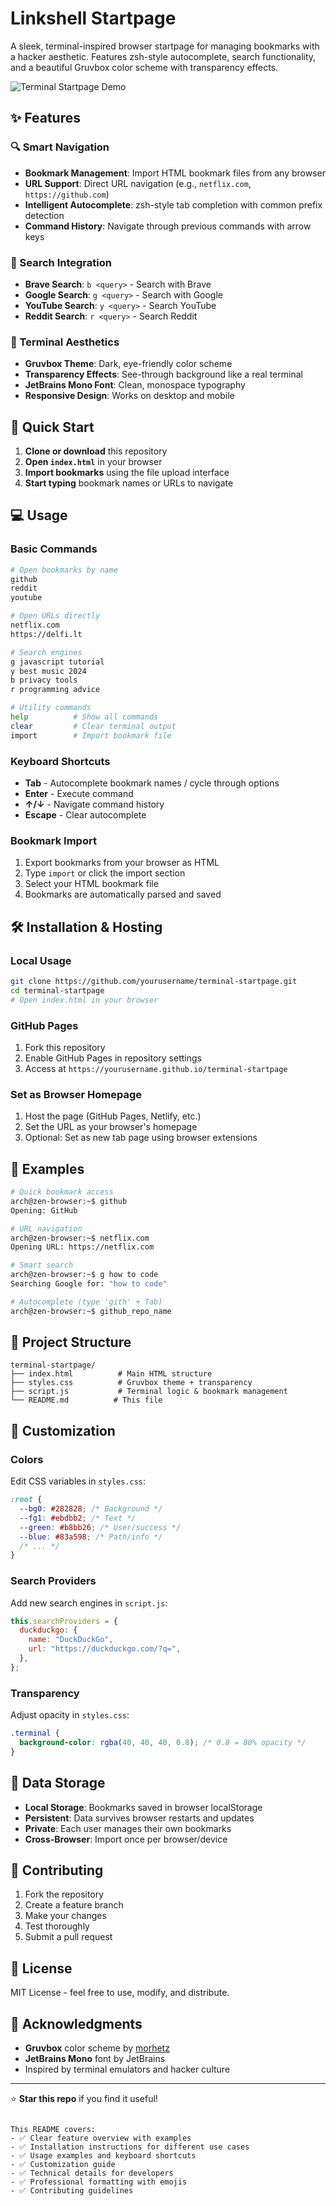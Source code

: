 # Linkshell Startpage

A sleek, terminal-inspired browser startpage for managing bookmarks with a hacker aesthetic. Features zsh-style autocomplete, search functionality, and a beautiful Gruvbox color scheme with transparency effects.

![Terminal Startpage Demo](https://via.placeholder.com/800x500/282828/ebdbb2?text=Terminal+Startpage)

## ✨ Features

### 🔍 Smart Navigation

- **Bookmark Management**: Import HTML bookmark files from any browser
- **URL Support**: Direct URL navigation (e.g., `netflix.com`, `https://github.com`)
- **Intelligent Autocomplete**: zsh-style tab completion with common prefix detection
- **Command History**: Navigate through previous commands with arrow keys

### 🔎 Search Integration

- **Brave Search**: `b <query>` - Search with Brave
- **Google Search**: `g <query>` - Search with Google
- **YouTube Search**: `y <query>` - Search YouTube
- **Reddit Search**: `r <query>` - Search Reddit

### 🎨 Terminal Aesthetics

- **Gruvbox Theme**: Dark, eye-friendly color scheme
- **Transparency Effects**: See-through background like a real terminal
- **JetBrains Mono Font**: Clean, monospace typography
- **Responsive Design**: Works on desktop and mobile

## 🚀 Quick Start

1. **Clone or download** this repository
2. **Open `index.html`** in your browser
3. **Import bookmarks** using the file upload interface
4. **Start typing** bookmark names or URLs to navigate

## 💻 Usage

### Basic Commands

```bash
# Open bookmarks by name
github
reddit
youtube

# Open URLs directly
netflix.com
https://delfi.lt

# Search engines
g javascript tutorial
y best music 2024
b privacy tools
r programming advice

# Utility commands
help          # Show all commands
clear         # Clear terminal output
import        # Import bookmark file
```

### Keyboard Shortcuts

- **Tab** - Autocomplete bookmark names / cycle through options
- **Enter** - Execute command
- **↑/↓** - Navigate command history
- **Escape** - Clear autocomplete

### Bookmark Import

1. Export bookmarks from your browser as HTML
2. Type `import` or click the import section
3. Select your HTML bookmark file
4. Bookmarks are automatically parsed and saved

## 🛠 Installation & Hosting

### Local Usage

```bash
git clone https://github.com/yourusername/terminal-startpage.git
cd terminal-startpage
# Open index.html in your browser
```

### GitHub Pages

1. Fork this repository
2. Enable GitHub Pages in repository settings
3. Access at `https://yourusername.github.io/terminal-startpage`

### Set as Browser Homepage

1. Host the page (GitHub Pages, Netlify, etc.)
2. Set the URL as your browser's homepage
3. Optional: Set as new tab page using browser extensions

## 🎯 Examples

```bash
# Quick bookmark access
arch@zen-browser:~$ github
Opening: GitHub

# URL navigation
arch@zen-browser:~$ netflix.com
Opening URL: https://netflix.com

# Smart search
arch@zen-browser:~$ g how to code
Searching Google for: "how to code"

# Autocomplete (type 'gith' + Tab)
arch@zen-browser:~$ github_repo_name
```

## 📁 Project Structure

```
terminal-startpage/
├── index.html          # Main HTML structure
├── styles.css          # Gruvbox theme + transparency
├── script.js           # Terminal logic & bookmark management
└── README.md          # This file
```

## 🔧 Customization

### Colors

Edit CSS variables in `styles.css`:

```css
:root {
  --bg0: #282828; /* Background */
  --fg1: #ebdbb2; /* Text */
  --green: #b8bb26; /* User/success */
  --blue: #83a598; /* Path/info */
  /* ... */
}
```

### Search Providers

Add new search engines in `script.js`:

```javascript
this.searchProviders = {
  duckduckgo: {
    name: "DuckDuckGo",
    url: "https://duckduckgo.com/?q=",
  },
};
```

### Transparency

Adjust opacity in `styles.css`:

```css
.terminal {
  background-color: rgba(40, 40, 40, 0.8); /* 0.8 = 80% opacity */
}
```

## 💾 Data Storage

- **Local Storage**: Bookmarks saved in browser localStorage
- **Persistent**: Data survives browser restarts and updates
- **Private**: Each user manages their own bookmarks
- **Cross-Browser**: Import once per browser/device

## 🤝 Contributing

1. Fork the repository
2. Create a feature branch
3. Make your changes
4. Test thoroughly
5. Submit a pull request

## 📄 License

MIT License - feel free to use, modify, and distribute.

## 🙏 Acknowledgments

- **Gruvbox** color scheme by [morhetz](https://github.com/morhetz/gruvbox)
- **JetBrains Mono** font by JetBrains
- Inspired by terminal emulators and hacker culture

---

⭐ **Star this repo** if you find it useful!

```

This README covers:
- ✅ Clear feature overview with examples
- ✅ Installation instructions for different use cases
- ✅ Usage examples and keyboard shortcuts
- ✅ Customization guide
- ✅ Technical details for developers
- ✅ Professional formatting with emojis
- ✅ Contributing guidelines
```
